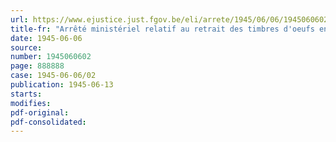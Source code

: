 ```yaml
---
url: https://www.ejustice.just.fgov.be/eli/arrete/1945/06/06/1945060602/justel
title-fr: "Arrêté ministériel relatif au retrait des timbres d'oeufs en poudre et de poudre de lait écrémé à certaines catégories de producteurs"
date: 1945-06-06
source:
number: 1945060602
page: 888888
case: 1945-06-06/02
publication: 1945-06-13
starts:
modifies:
pdf-original:
pdf-consolidated:
---
```



